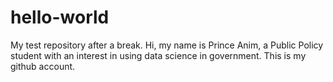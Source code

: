# hello-world
My test repository after a break.
Hi, my name is Prince Anim, a Public Policy student with an interest in using data science in government.
This is my github account.
